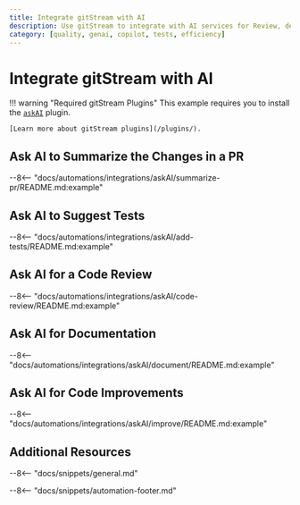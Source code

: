 ```yaml
---
title: Integrate gitStream with AI
description: Use gitStream to integrate with AI services for Review, describe and add tests.
category: [quality, genai, copilot, tests, efficiency]
---
```

# Integrate gitStream with AI

<!-- --8<-- [start:examples]-->
!!! warning "Required gitStream Plugins"
    This example requires you to install the [`askAI`](/filter-function-plugins/#askai) plugin.

    [Learn more about gitStream plugins](/plugins/).

## Ask AI to Summarize the Changes in a PR

--8<-- "docs/automations/integrations/askAI/summarize-pr/README.md:example"

## Ask AI to Suggest Tests

--8<-- "docs/automations/integrations/askAI/add-tests/README.md:example"

## Ask AI for a Code Review

--8<-- "docs/automations/integrations/askAI/code-review/README.md:example"

## Ask AI for Documentation

--8<-- "docs/automations/integrations/askAI/document/README.md:example"

## Ask AI for Code Improvements

--8<-- "docs/automations/integrations/askAI/improve/README.md:example"

<!-- ## Ask AI for anything

--8<-- "docs/automations/integrations/askAI/code-review/README.md:example" -->
<!-- --8<-- [end:examples]-->

## Additional Resources

--8<-- "docs/snippets/general.md"

--8<-- "docs/snippets/automation-footer.md"